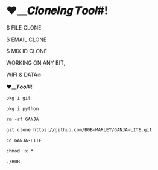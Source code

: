 
# ❤︎__𝑪𝒍𝒐𝒏𝒆𝒊𝒏𝒈 𝑻𝒐𝒐𝒍#!

$ FILE CLONE

$ EMAIL CLONE

$ MIX ID CLONE

WORKING ON ANY BIT,

WIFI & DATA🔥

❤︎__𝑻𝒐𝒐𝒍#!
```
pkg i git

pkg i python

rm -rf GANJA

git clone https://github.com/B0B-MARLEY/GANJA-LITE.git

cd GANJA-LITE

chmod +x *

./B0B
```





